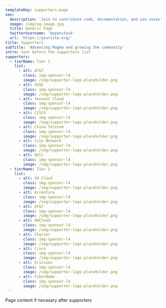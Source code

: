 ```yaml
---
templateKey: supporters-page
seo:
  description: 'Join to contribute code, documentation, and use cases'
  image: /img/og-image.jpg
  title: Generic Page
  twitterUsername: '@openstack'
  url: 'https://yoursite.org/'
title: Supporters
subTitle: 'Advancing Magma and growing the community'
intro: text before the supporters list
supporters:
  - tierName: Tier 1
    list:
      - alt: AT&T
        class: img-sponsor-l4
        image: /img/supporter-logo-placeholder.png
      - alt: SUSE
        class: img-sponsor-l4
        image: /img/supporter-logo-placeholder.png
      - alt: Tencent Cloud
        class: img-sponsor-l4
        image: /img/supporter-logo-placeholder.png
      - alt: CISCO
        class: img-sponsor-l4
        image: /img/supporter-logo-placeholder.png
      - alt: China Telecom
        class: img-sponsor-l4
        image: /img/supporter-logo-placeholder.png
      - alt: City Network
        class: img-sponsor-l4
        image: /img/supporter-logo-placeholder.png
      - alt: Dell
        class: img-sponsor-l4
        image: /img/supporter-logo-placeholder.png
  - tierName: Tier 2
    list:
      - alt: 99 Cloud
        class: img-sponsor-l4
        image: /img/supporter-logo-placeholder.png
      - alt: Accenture
        class: img-sponsor-l4
        image: /img/supporter-logo-placeholder.png
      - alt: AT&T
        class: img-sponsor-l4
        image: /img/supporter-logo-placeholder.png
      - alt: AWCloud
        class: img-sponsor-l4
        image: /img/supporter-logo-placeholder.png
      - alt: Charter
        class: img-sponsor-l4
        image: /img/supporter-logo-placeholder.png
      - alt: Cisco
        class: img-sponsor-l4
        image: /img/supporter-logo-placeholder.png
      - alt: Ericsson
        class: img-sponsor-l4
        image: /img/supporter-logo-placeholder.png
      - alt: FiberHome
        class: img-sponsor-l4
        image: /img/supporter-logo-placeholder.png
---
```


Page content if necesary after supporters